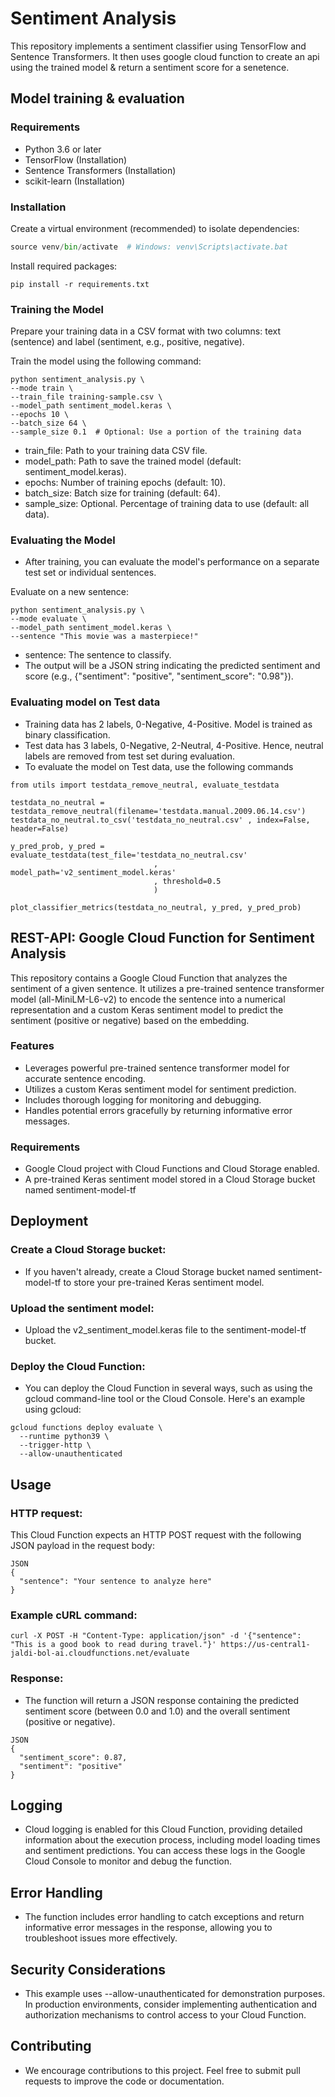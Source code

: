 # Sentiment Analysis

This repository implements a sentiment classifier using TensorFlow and Sentence Transformers. It then uses google cloud function to create an api using the trained model & return a sentiment score for a senetence.

## Model training & evaluation

### Requirements

- Python 3.6 or later
- TensorFlow (Installation)
- Sentence Transformers (Installation)
- scikit-learn (Installation)

### Installation

Create a virtual environment (recommended) to isolate dependencies:


```python -m venv venv
source venv/bin/activate  # Windows: venv\Scripts\activate.bat
```
Install required packages:


```
pip install -r requirements.txt
```
### Training the Model

Prepare your training data in a CSV format with two columns: text (sentence) and label (sentiment, e.g., positive, negative).

Train the model using the following command:


```
python sentiment_analysis.py \
--mode train \
--train_file training-sample.csv \
--model_path sentiment_model.keras \
--epochs 10 \
--batch_size 64 \
--sample_size 0.1  # Optional: Use a portion of the training data
```

- train_file: Path to your training data CSV file.
- model_path: Path to save the trained model (default: sentiment_model.keras).
- epochs: Number of training epochs (default: 10).
- batch_size: Batch size for training (default: 64).
- sample_size: Optional. Percentage of training data to use (default: all data).

### Evaluating the Model

- After training, you can evaluate the model's performance on a separate test set or individual sentences.

Evaluate on a new sentence:

```
python sentiment_analysis.py \
--mode evaluate \
--model_path sentiment_model.keras \
--sentence "This movie was a masterpiece!"
```
- sentence: The sentence to classify.
- The output will be a JSON string indicating the predicted sentiment and score (e.g., {"sentiment": "positive", "sentiment_score": "0.98"}).

### Evaluating model on Test data 

- Training data has 2 labels, 0-Negative, 4-Positive. Model is trained as binary classification.
- Test data has 3 labels, 0-Negative, 2-Neutral, 4-Positive. Hence, neutral labels are removed from test set during evaluation.
- To evaluate the model on Test data, use the following commands

```
from utils import testdata_remove_neutral, evaluate_testdata

testdata_no_neutral = testdata_remove_neutral(filename='testdata.manual.2009.06.14.csv')
testdata_no_neutral.to_csv('testdata_no_neutral.csv' , index=False, header=False)

y_pred_prob, y_pred = evaluate_testdata(test_file='testdata_no_neutral.csv'
                                , model_path='v2_sentiment_model.keras'
                                , threshold=0.5
                                )

plot_classifier_metrics(testdata_no_neutral, y_pred, y_pred_prob)

```

## REST-API: Google Cloud Function for Sentiment Analysis

This repository contains a Google Cloud Function that analyzes the sentiment of a given sentence. It utilizes a pre-trained sentence transformer model (all-MiniLM-L6-v2) to encode the sentence into a numerical representation and a custom Keras sentiment model to predict the sentiment (positive or negative) based on the embedding.

### Features

- Leverages powerful pre-trained sentence transformer model for accurate sentence encoding.
- Utilizes a custom Keras sentiment model for sentiment prediction.
- Includes thorough logging for monitoring and debugging.
- Handles potential errors gracefully by returning informative error messages.

### Requirements

- Google Cloud project with Cloud Functions and Cloud Storage enabled.
- A pre-trained Keras sentiment model stored in a Cloud Storage bucket named sentiment-model-tf 

## Deployment

### Create a Cloud Storage bucket:
- If you haven't already, create a Cloud Storage bucket named sentiment-model-tf to store your pre-trained Keras sentiment model.

### Upload the sentiment model:
- Upload the v2_sentiment_model.keras file to the sentiment-model-tf bucket.

### Deploy the Cloud Function:
- You can deploy the Cloud Function in several ways, such as using the gcloud command-line tool or the Cloud Console. Here's an example using gcloud:

```
gcloud functions deploy evaluate \
  --runtime python39 \
  --trigger-http \
  --allow-unauthenticated
```
## Usage

### HTTP request:

This Cloud Function expects an HTTP POST request with the following JSON payload in the request body:

```
JSON
{
  "sentence": "Your sentence to analyze here"
}
```

### Example cURL command:

```
curl -X POST -H "Content-Type: application/json" -d '{"sentence": "This is a good book to read during travel."}' https://us-central1-jaldi-bol-ai.cloudfunctions.net/evaluate
```

### Response:

- The function will return a JSON response containing the predicted sentiment score (between 0.0 and 1.0) and the overall sentiment (positive or negative).

```
JSON
{
  "sentiment_score": 0.87,
  "sentiment": "positive"
}
```

## Logging

- Cloud logging is enabled for this Cloud Function, providing detailed information about the execution process, including model loading times and sentiment predictions. You can access these logs in the Google Cloud Console to monitor and debug the function.

## Error Handling

- The function includes error handling to catch exceptions and return informative error messages in the response, allowing you to troubleshoot issues more effectively.

## Security Considerations

- This example uses --allow-unauthenticated for demonstration purposes. In production environments, consider implementing authentication and authorization mechanisms to control access to your Cloud Function.

## Contributing

- We encourage contributions to this project. Feel free to submit pull requests to improve the code or documentation.